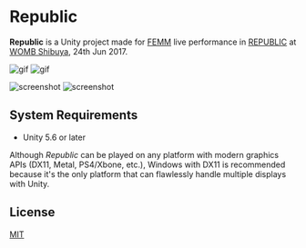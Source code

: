Republic
========

**Republic** is a Unity project made for [FEMM] live performance in [REPUBLIC]
at [WOMB Shibuya], 24th Jun 2017.

![gif](http://i.imgur.com/jhqBTfg.gif)
![gif](http://i.imgur.com/VUP0lc2.gif)

![screenshot](http://i.imgur.com/YnRahAnm.png)
![screenshot](http://i.imgur.com/wjE6lmMm.png)

[FEMM]: http://femms.jp/femme/top.php
[REPUBLIC]: http://republic.jpn.org/
[WOMB Shibuya]: http://www.womb.co.jp/

System Requirements
-------------------

- Unity 5.6 or later

Although *Republic* can be played on any platform with modern graphics APIs
(DX11, Metal, PS4/Xbone, etc.), Windows with DX11 is recommended because it's
the only platform that can flawlessly handle multiple displays with Unity.

License
-------

[MIT](LICENSE.txt)
